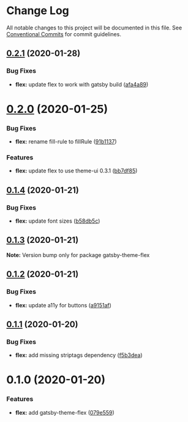 # Change Log

All notable changes to this project will be documented in this file.
See [Conventional Commits](https://conventionalcommits.org) for commit guidelines.

## [0.2.1](https://github.com/cangir/gatsby-themes/compare/gatsby-theme-flex@0.2.0...gatsby-theme-flex@0.2.1) (2020-01-28)


### Bug Fixes

* **flex:** update flex to work with gatsby build ([afa4a89](https://github.com/cangir/gatsby-themes/commit/afa4a890b60271759b3360b7e542b0594a144a43))





# [0.2.0](https://github.com/cangir/gatsby-themes/compare/gatsby-theme-flex@0.1.4...gatsby-theme-flex@0.2.0) (2020-01-25)


### Bug Fixes

* **flex:** rename fill-rule to fillRule ([91b1137](https://github.com/cangir/gatsby-themes/commit/91b1137bc3077da7693a6e30815f6c9c5d8a0554))


### Features

* **flex:** update flex to use theme-ui 0.3.1 ([bb7df85](https://github.com/cangir/gatsby-themes/commit/bb7df85d37034aee1bc6e1c1659eb7ea0c86b60d))





## [0.1.4](https://github.com/cangir/gatsby-themes/compare/gatsby-theme-flex@0.1.3...gatsby-theme-flex@0.1.4) (2020-01-21)


### Bug Fixes

* **flex:** update font sizes ([b58db5c](https://github.com/cangir/gatsby-themes/commit/b58db5ca5587313a6b17d3ac04129df7a3381785))





## [0.1.3](https://github.com/cangir/gatsby-themes/compare/gatsby-theme-flex@0.1.2...gatsby-theme-flex@0.1.3) (2020-01-21)

**Note:** Version bump only for package gatsby-theme-flex





## [0.1.2](https://github.com/cangir/gatsby-themes/compare/gatsby-theme-flex@0.1.1...gatsby-theme-flex@0.1.2) (2020-01-21)


### Bug Fixes

* **flex:** update a11y for buttons ([a9151af](https://github.com/cangir/gatsby-themes/commit/a9151af381466e5f5cc7cff14a8a08bb752235ca))





## [0.1.1](https://github.com/cangir/gatsby-themes/compare/gatsby-theme-flex@0.1.0...gatsby-theme-flex@0.1.1) (2020-01-20)

### Bug Fixes

- **flex:** add missing striptags dependency ([f5b3dea](https://github.com/cangir/gatsby-themes/commit/f5b3dea895aa41e965a7dc64884fa37217606935))

# 0.1.0 (2020-01-20)

### Features

- **flex:** add gatsby-theme-flex ([079e559](https://github.com/cangir/gatsby-themes/commit/079e55914791f735cbbfe492dd6bb0b3d9ac12ad))
